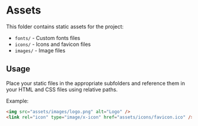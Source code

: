 # Assets

This folder contains static assets for the project:

- `fonts/` - Custom fonts files
- `icons/` - Icons and favicon files
- `images/` - Image files

## Usage

Place your static files in the appropriate subfolders and reference them in your HTML and CSS files using relative paths.

Example:

```html
<img src="assets/images/logo.png" alt="Logo" />
<link rel="icon" type="image/x-icon" href="assets/icons/favicon.ico" />
```
